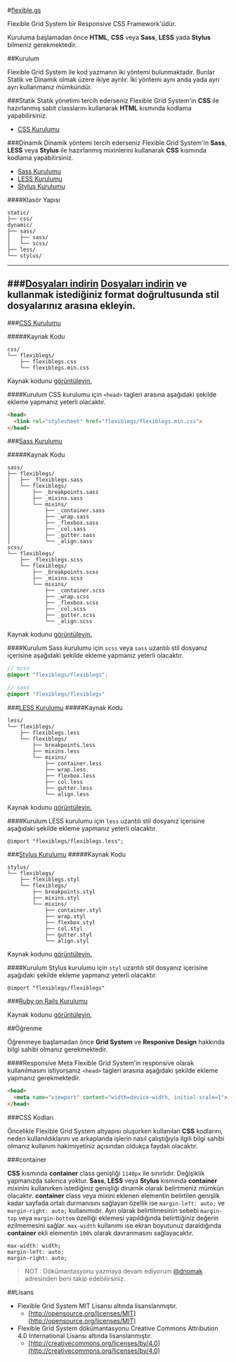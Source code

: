 #[flexible.gs](http://flexible.gs)

Flexible Grid System bir Responsive CSS Framework'üdür.

Kuruluma başlamadan önce **HTML**, **CSS** veya **Sass**, **LESS** yada **Stylus** bilmeniz gerekmektedir.

##Kurulum

Flexible Grid System ile kod yazmanın iki yöntemi bulunmaktadır. Bunlar Statik ve Dinamik olmak üzere ikiye ayrılır. İki yöntemi aynı anda yada ayrı ayrı kullanmanız mümkündür.

###Statik
Statik yönetimi tercih ederseniz Flexible Grid System'in **CSS** ile hazırlanmış sabit classlarını kullanarak **HTML** kısmında kodlama yapabilirsiniz.
- [CSS Kurulumu](#css-kurulumu)

###Dinamik
Dinamik yöntemi tercih ederseniz Flexible Grid System'in **Sass**, **LESS** veya **Stylus** ile hazırlanmış mixinlerini kullanarak **CSS** kısmında kodlama yapabilirsiniz.
- [Sass Kurulumu](#sass-kurulumu)
- [LESS Kurulumu](#less-kurulumu)
- [Stylus Kurulumu](#stylus-kurulumu)

####Klasör Yapısı
```
static/
├── css/
dynamic/
├── sass/
│   ├── sass/
│   └── scss/
├── less/
└── stylus/
```

---
###[Dosyaları indirin](https://github.com/flexiblegs/flexiblegs/archive/3.0.3.zip)
[Dosyaları indirin](https://github.com/flexiblegs/flexiblegs/archive/3.0.3.zip) ve kullanmak istediğiniz format doğrultusunda stil dosyalarınız arasına ekleyin.
---

###[CSS Kurulumu](https://github.com/flexiblegs/flexiblegs/tree/master/static/css/flexiblegs)

#####Kaynak Kodu
```
css/
└── flexiblegs/
    ├── flexiblegs.css
    └── flexiblegs.min.css
```
Kaynak kodunu [görüntüleyin.](https://github.com/flexiblegs/flexiblegs/tree/master/static/css/flexiblegs)

####Kurulum
CSS kurulumu için `<head>` tagleri arasına aşağıdaki şekilde ekleme yapmanız yeterli olacaktır.
```html
<head>
  <link rel="stylesheet" href="flexiblegs/flexiblegs.min.css">
</head>
```

###[Sass Kurulumu](https://github.com/flexiblegs/flexiblegs/tree/master/dynamic/sass)

#####Kaynak Kodu
```
sass/
├── flexiblegs/
│   ├── _flexiblegs.sass
│   └── flexiblegs/
│       ├── _breakpoints.sass
│       ├── _mixins.sass
│       └── mixins/
│           ├── _container.sass
│           ├── _wrap.sass
│           ├── _flexbox.sass
│           ├── _col.sass
│           ├── _gutter.sass
│           └── _align.sass
scss/
└── flexiblegs/
    ├── _flexiblegs.scss
    └── flexiblegs/
        ├── _breakpoints.scss
        ├── _mixins.scss
        └── mixins/
            ├── _container.scss
            ├── _wrap.scss
            ├── _flexbox.scss
            ├── _col.scss
            ├── _gutter.scss
            └── _align.scss
```
Kaynak kodunu [görüntüleyin.](https://github.com/flexiblegs/flexiblegs/tree/master/dynamic/sass)

####Kurulum
Sass kurulumu için `scss` veya `sass` uzantılı stil dosyanız içerisine aşağıdaki şekilde ekleme yapmanız yeterli olacaktır.

```scss
// scss
@import "flexiblegs/flexiblegs";
```
```sass
// sass
@import "flexiblegs/flexiblegs"
```

###[LESS Kurulumu](https://github.com/flexiblegs/flexiblegs/tree/master/dynamic/less/flexiblegs)
#####Kaynak Kodu
```
less/
└── flexiblegs/
    ├── flexiblegs.less
    └── flexiblegs/
        ├── breakpoints.less
        ├── mixins.less
        └── mixins/
            ├── container.less
            ├── wrap.less
            ├── flexbox.less
            ├── col.less
            ├── gutter.less
            └── align.less
```
Kaynak kodunu [görüntüleyin.](https://github.com/flexiblegs/flexiblegs/tree/master/dynamic/less/flexiblegs)

####Kurulum
LESS kurulumu için `less` uzantılı stil dosyanız içerisine aşağıdaki şekilde ekleme yapmanız yeterli olacaktır.

```less
@import "flexiblegs/flexiblegs.less";
```

###[Stylus Kurulumu](https://github.com/flexiblegs/flexiblegs/tree/master/dynamic/stylus/flexiblegs)
#####Kaynak Kodu
```
stylus/
└── flexiblegs/
    ├── flexiblegs.styl
    └── flexiblegs/
        ├── breakpoints.styl
        ├── mixins.styl
        └── mixins/
            ├── container.styl
            ├── wrap.styl
            ├── flexbox.styl
            ├── col.styl
            ├── gutter.styl
            └── align.styl
```
Kaynak kodunu [görüntüleyin.](https://github.com/flexiblegs/flexiblegs/tree/master/dynamic/stylus/flexiblegs)

####Kurulum
Stylus kurulumu için `styl` uzantılı stil dosyanız içerisine aşağıdaki şekilde ekleme yapmanız yeterli olacaktır.

```styl
@import "flexiblegs/flexiblegs"
```

###[Ruby on Rails Kurulumu](https://github.com/flexiblegs/flexiblegs-rails)

Kaynak kodunu [görüntüleyin.](https://github.com/flexiblegs/flexiblegs-rails)

##Öğrenme

Öğrenmeye başlamadan önce **Grid System** ve **Responive Design** hakkında bilgi sahibi olmanız gerekmektedir.

####Responsive Meta
Flexible Grid System'in responsive olarak kullanılmasını istiyorsanız `<head>` tagleri arasına aşağıdaki şekilde ekleme yapmanız gerekmektedir.
```html
<head>
  <meta name="viewport" content="width=device-width, initial-scale=1">
</head>
```

###CSS Kodları

Öncelikle Flexible Grid System altyapısı oluşurken kullanılan **CSS** kodlarını, neden kullanıldıklarını ve arkaplanda işlerin nasıl çalıştığıyla ilgili bilgi sahibi olmanız kullanım hakimiyetiniz açısından oldukça faydalı olacaktır.

###container

**CSS** kısmında **container** class genişliği `1140px` ile sınırlıdır. Değişiklik yapmanızda sakınca yoktur. **Sass**, **LESS** veya **Stylus** kısmında **container** mixinini kullanırken istediğiniz genişliği dinamik olarak belirtmeniz mümkün olacaktır. **container** class veya mixini eklenen elementin belirtilen genişlik kadar sayfada ortalı durmanısını sağlayan özellik ise `margin-left: auto;` ve `margin-right: auto;` kullanımıdır. Ayrı olarak belirtilmesinin sebebi `margin-top` veya `margin-bottom` özelliği eklemesi yapıldığında belirttiğiniz değerin ezilmemesini sağlar. `max-width` kullanımı ise ekran boyutunuz daraldığında **container** ekli elementin `100%` olarak davranmasını sağlayacaktır.

```
max-width: width;
margin-left: auto;
margin-right: auto;
```

> NOT : Dökümantasyonu yazmaya devam ediyorum [@dnomak](https://github.com/dnomak) adresinden beni takip edebilirsiniz.

##Lisans
- Flexible Grid System MIT Lisansı altında lisanslanmıştır.
  - [http://opensource.org/licenses/MIT](http://opensource.org/licenses/MIT)
- Flexible Grid System dökümantasyonu Creative Commons Attribution 4.0 International Lisansı altında lisanslanmıştır.
  - [http://creativecommons.org/licenses/by/4.0](http://creativecommons.org/licenses/by/4.0)
